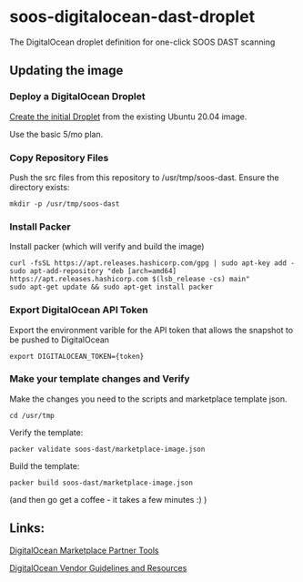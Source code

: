 # soos-digitalocean-dast-droplet
The DigitalOcean droplet definition for one-click SOOS DAST scanning

## Updating the image

### Deploy a DigitalOcean Droplet

[Create the initial Droplet](https://cloud.digitalocean.com/droplets/new) from the existing Ubuntu 20.04 image.

Use the basic 5/mo plan.

### Copy Repository Files
Push the src files from this repository to /usr/tmp/soos-dast. Ensure the directory exists:

```
mkdir -p /usr/tmp/soos-dast
```

### Install Packer
Install packer (which will verify and build the image)

```
curl -fsSL https://apt.releases.hashicorp.com/gpg | sudo apt-key add -
sudo apt-add-repository "deb [arch=amd64] https://apt.releases.hashicorp.com $(lsb_release -cs) main"
sudo apt-get update && sudo apt-get install packer
```

### Export DigitalOcean API Token
Export the environment varible for the API token that allows the snapshot to be pushed to DigitalOcean

```
export DIGITALOCEAN_TOKEN={token}

```

### Make your template changes and Verify
Make the changes you need to the scripts and marketplace template json.
```
cd /usr/tmp
```

Verify the template:
```
packer validate soos-dast/marketplace-image.json
```

Build the template:
```
packer build soos-dast/marketplace-image.json
```

(and then go get a coffee - it takes a few minutes :) )


## Links:
[DigitalOcean Marketplace Partner Tools](https://github.com/digitalocean/marketplace-partners)

[DigitalOcean Vendor Guidelines and Resources](https://marketplace.digitalocean.com/vendors/guidelines-resources#droplet-1-click-apps)
